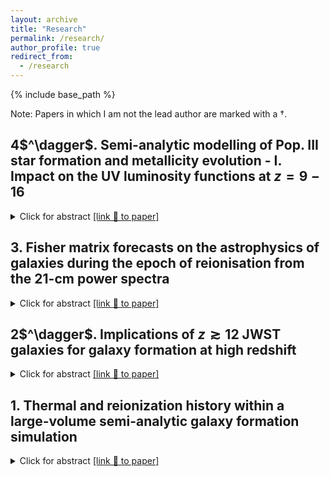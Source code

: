 ```yaml
---
layout: archive
title: "Research"
permalink: /research/
author_profile: true
redirect_from:
  - /research
---
```


{% include base_path %}

Note: Papers in which I am not the lead author are marked with a $\dagger$.

## 4\$^\dagger$. Semi-analytic modelling of Pop. III star formation and metallicity evolution - I. Impact on the UV luminosity functions at $z = 9-16$ 
<details>
<summary>Click for abstract <a href="https://ui.adsabs.harvard.edu/abs/arXiv:2401.07396">[link 🔗 to paper]</a></summary>

We implemented Population III (Pop. III) star formation in mini-halos within the MERAXES semi-analytic galaxy formation and reionisation model, run on top of a $N$-body simulation with $L = 10 h^{-1}$ cMpc with 2048$^3$ particles resolving all dark matter halos down to the mini-halos ($\sim 10^5 M_\odot$). Our modelling includes the chemical evolution of the IGM, with metals released through supernova-driven bubbles that expand according to the Sedov-Taylor model. We found that SN-driven metal bubbles are generally small, with radii typically of 150 ckpc at $z = 6$. Hence, the majority of the first galaxies are likely enriched by their own star formation. However, as reionization progresses, the feedback effects from the UV background become more pronounced, leading to a halt in star formation in low-mass galaxies, after which external chemical enrichment becomes more relevant. We explore the sensitivity of the star formation rate density and stellar mass functions on the unknown values of free parameters. We also discuss the observability of Pop. III dominated systems with JWST, finding that the inclusion of Pop. III galaxies can have a significant effect on the total UV luminosity function at $z = 12 - 16$. Our results support the idea that the excess of bright galaxies detected with JWST might be explained by the presence of bright top-heavy Pop. III dominated galaxies without requiring an increased star formation efficiency.
</details>


## 3\. Fisher matrix forecasts on the astrophysics of galaxies during the epoch of reionisation from the 21-cm power spectra
<details>
<summary>Click for abstract <a href="https://ui.adsabs.harvard.edu/abs/arXiv:2305.05104">[link 🔗 to paper]</a></summary>

  The hyperfine 21-cm transition of neutral hydrogen from the early Universe ($z>5$) is a sensitive probe of the formation and evolution of the first luminous sources. Using the Fisher matrix formalism we explore the complex and degenerate high-dimensional parameter space associated with the high-$z$ sources of this era and forecast quantitative constraints from a future 21-cm power spectrum  (21-cm PS) detection. This is achieved using MERAXES, a coupled semi-analytic galaxy formation model and reionisation simulation, applied to an $N$-body halo merger tree with a statistically complete population of all atomically cooled galaxies out to $z\sim20$. Our mock observation assumes a 21-cm detection spanning $z \in [5, 24]$ from a 1000 h mock observation with the forthcoming Square Kilometre Array and is calibrated with respect to ultraviolet luminosity functions (UV LFs) at $z\in[5, 10]$, the optical depth of CMB photons to Thompson scattering from Planck, and various constraints on the IGM neutral fraction at $z > 5$. In this work, we focus on the X-ray luminosity, ionising UV photon escape fraction, star formation and supernova feedback of the first galaxies. We demonstrate that it is possible to recover 5 of the 8 parameters describing these properties with better than $50$ per cent precision using just the 21-cm PS. By combining with UV LFs, we are able to improve our forecast, with 5 of the 8 parameters constrained to better than $10$ per cent (and all below 50 per cent).

</details>

## 2\$^\dagger$.	Implications of $z{\gtrsim}12$ JWST galaxies for galaxy formation at high redshift
<details>
<summary>Click for abstract <a href="https://ui.adsabs.harvard.edu/abs/2023arXiv230517959Q/abstract">[link 🔗 to paper]</a></summary>

Using a semi-analytic galaxy-formation model, we study analogues of 8 recently discovered JWST galaxies at $z{\gtrsim}12$. We select analogues from a cosmological simulation with a $(311{\rm cMpc})^3$ volume and an effective particle number of $10^{12}$ enabling resolution of every atomic-cooling galaxy at $z{\le}20$. We vary model parameters to reproduce the observed UV luminosity function at $5{<}z{<}13$, aiming for a statistically representative high-redshift galaxy mock catalogue. Using the forward-modelled JWST photometry, we identify analogues from this catalogue and study their properties as well as possible evolutionary paths and local environment. We find faint JWST galaxies ($M_{\rm UV}{\gtrsim}-19.5$) to remain consistent with standard galaxy-formation model and that our fiducial catalogue includes large samples of their analogues. The properties of these analogues broadly agree with conventional SED fitting results, except for having systematically lower redshifts due to the evolving UV luminosity function, and for having higher specific star formation rates as a result of burstier histories in our model. On the other hand, only a handful of bright galaxy analogues can be identified for the observed $z{\sim}12$ galaxies. Moreover, in order to reproduce the $z{\gtrsim}16$ JWST galaxy candidates, boosting star-forming efficiencies through reduced feedback regulation and increased gas depletion rate is necessary relative to models of lower-redshift populations. This suggests star formation in the first galaxies could differ significantly from their lower-redshift counterparts. We also find that these candidates are subject to low-redshift contamination, which is present in our fiducial results as both the dusty or quiescent galaxies at $z{\sim}5$.

</details>


## 1\. Thermal and reionization history within a large-volume semi-analytic galaxy formation simulation
<details>
<summary>Click for abstract <a href="https://ui.adsabs.harvard.edu/abs/2022arXiv221008910B/abstract">[link 🔗 to paper]</a></summary>


We predict the 21-cm global signal and power spectra during the Epoch of Reionisation using the MERAXES semi-analytic galaxy formation and reionisation model, updated to include X-ray heating and thermal evolution of the intergalactic medium. Studying the formation and evolution of galaxies together with the reionisation of cosmic hydrogen using semi-analytic models (such as MERAXES) requires *N*-body simulations within large volumes and high mass resolutions. For this, we use a simulation of side-length $210~h^{-1}$ Mpc with $4320^3$ particles resolving dark matter haloes to masses of $5\times10^8~h^{-1}~M_\odot$. To reach the mass resolution of atomically cooled galaxies, thought to be the dominant population contributing to reionisation, at $z=20$ of $\sim 2\times10^7~h^{-1}~M_\odot$, we augment this simulation using the DARKFOREST Monte-Carlo merger tree algorithm (achieving an effective particle count of $\sim10^{12}$). Using this augmented simulation we explore the impact of mass resolution on the predicted reionisation history as well as the impact of X-ray heating on the 21-cm global signal and the 21-cm power spectra. We also explore the cosmic variance of 21-cm statistics within $70^{3}$ $h^{-3}$ Mpc$^3$ sub-volumes. We find that the midpoint of reionisation varies by $\Delta z\sim0.8$ and that the cosmic variance on the power spectrum is underestimated by a factor of 2-4 at $k\sim$ 0.1-0.4 Mpc$^{-1}$ due to the non-Gaussian nature of the 21-cm signal. To our knowledge, this work represents the first model of both reionisation and galaxy formation which resolves low-mass atomically cooled galaxies while simultaneously sampling sufficiently large scales necessary for exploring the effects of X-rays in the early Universe.

</details>
